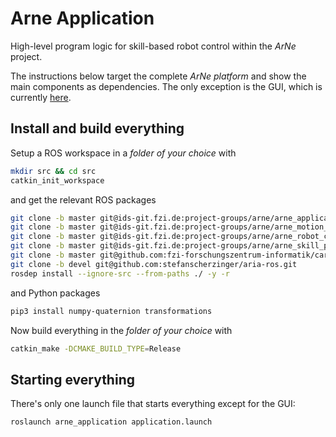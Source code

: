 # Arne Application
High-level program logic for skill-based robot control within the *ArNe* project.

The instructions below target the complete *ArNe platform* and show the main
components as dependencies. The only exception is the GUI, which is currently [here](https://essgitlab.fzi.de/projekt-arne/evaluation).

## Install and build everything
Setup a ROS workspace in a _folder of your choice_ with
```bash
mkdir src && cd src
catkin_init_workspace
```
and get the relevant ROS packages

```bash
git clone -b master git@ids-git.fzi.de:project-groups/arne/arne_application.git
git clone -b master git@ids-git.fzi.de:project-groups/arne/arne_motion_simulator.git
git clone -b master git@ids-git.fzi.de:project-groups/arne/arne_robot_control.git
git clone -b master git@ids-git.fzi.de:project-groups/arne/arne_skill_pipeline.git
git clone -b master git@github.com:fzi-forschungszentrum-informatik/cartesian_controllers.git
git clone -b devel git@github.com:stefanscherzinger/aria-ros.git
rosdep install --ignore-src --from-paths ./ -y -r
```

and Python packages

```bash
pip3 install numpy-quaternion transformations
```

Now build everything in the _folder of your choice_ with
```bash
catkin_make -DCMAKE_BUILD_TYPE=Release
```

## Starting everything
There's only one launch file that starts everything except for the GUI:
```bash
roslaunch arne_application application.launch
```


